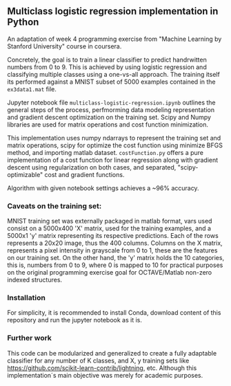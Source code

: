 ## Multiclass logistic regression implementation in Python

An adaptation of week 4 programming exercise from "Machine Learning by Stanford University" course in coursera.

Concretely, the goal is to train a linear classifier to predict handrwitten numbers from 0 to 9. This is achieved by using logistic regression and classifying multiple classes using a one-vs-all approach. The training itself its performed against a MNIST subset of 5000 examples contained in the `ex3data1.mat` file.

Jupyter notebook file `multiclass-logistic-regression.ipynb` outlines the general steps of the process, perfmorming data modeling representation and gradient descent optimization on the training set. Scipy and Numpy libraries are used for matrix operations and cost function minimization.

This implementation uses numpy ndarrays to represent the training set and matrix operations, scipy for optimize the cost function using minimize BFGS method, and importing matlab dataset. `costFunction.py` offers a pure implementation of a cost function for linear regression along with gradient descent using regularization on both cases, and separated, "scipy-optimizable" cost and gradient functions. 

Algorithm with given notebook settings achieves a ~96% accuracy.

### Caveats on the training set:

MNIST training set was externally packaged in matlab format, vars used consist on a 5000x400 'X' matrix, used for the training examples, and a 5000x1 'y' matrix representing its respective predictions. Each of the rows represents a 20x20 image, thus the 400 columns. Columns on the X matrix, represents a pixel intensity in grayscale from 0 to 1, these are the features on our training set. On the other hand, the 'y' matrix holds the 10 categories, this is, numbers from 0 to 9, where 0 is mapped to 10 for practical purposes on the original programming exercise goal for OCTAVE/Matlab non-zero indexed structures. 

### Installation

For simplicity, it is recommended to install Conda, download content of this repository and run the jupyter notebook as it is.

### Further work

This code can be modularized and generalized to create a fully adaptable classifier for any number of K classes, and X, y training sets like https://github.com/scikit-learn-contrib/lightning, etc. Although this implementation´s main objective was merely for academic purposes.
